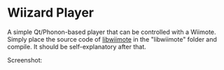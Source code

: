 Wiizard Player
======================
A simple Qt/Phonon-based player that can be controlled with a Wiimote.
Simply place the source code of [libwiimote](http://libwiimote.sourceforge.net/) in the "libwiimote" folder and compile. It should be self-explanatory after that.

Screenshot:

